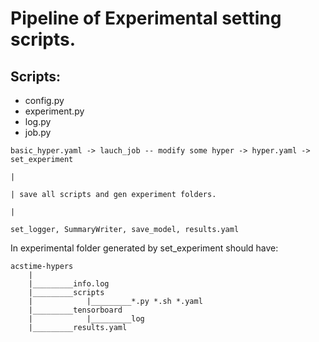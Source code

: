 # Pipeline of Experimental setting scripts.

## Scripts:
- config.py
- experiment.py
- log.py
- job.py

```
basic_hyper.yaml -> lauch_job -- modify some hyper -> hyper.yaml -> set_experiment
                                                                                |
                                                                                | save all scripts and gen experiment folders.
                                                                                |
                                                            set_logger, SummaryWriter, save_model, results.yaml
```
In experimental folder generated by set_experiment should have:
```
acstime-hypers
    |
    |_________info.log
    |_________scripts
    |            |_________*.py *.sh *.yaml
    |_________tensorboard
    |            |_________log
    |_________results.yaml
```

